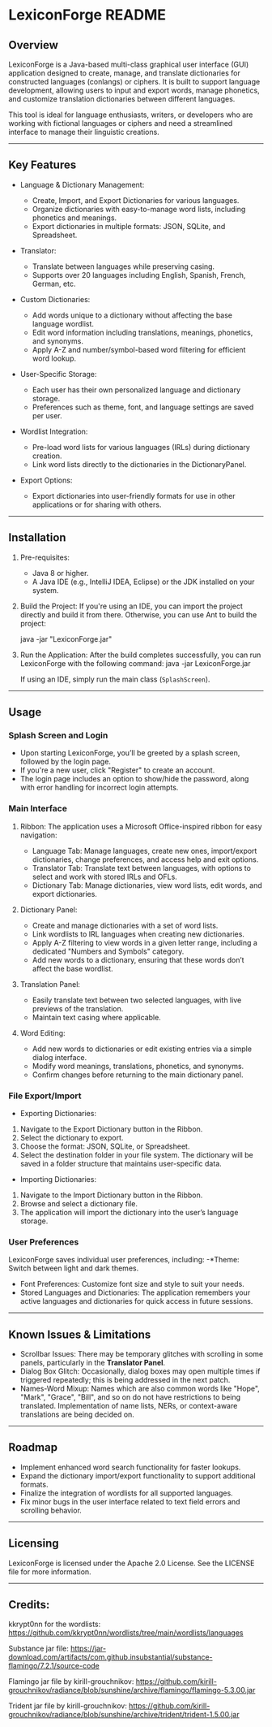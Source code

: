 # LexiconForge README

## Overview

LexiconForge is a Java-based multi-class graphical user interface (GUI) application designed to create, manage, and translate dictionaries for constructed languages (conlangs) or ciphers. It is built to support language development, allowing users to input and export words, manage phonetics, and customize translation dictionaries between different languages. 

This tool is ideal for language enthusiasts, writers, or developers who are working with fictional languages or ciphers and need a streamlined interface to manage their linguistic creations.

---

## Key Features

- Language & Dictionary Management:
  - Create, Import, and Export Dictionaries for various languages.
  - Organize dictionaries with easy-to-manage word lists, including phonetics and meanings.
  - Export dictionaries in multiple formats: JSON, SQLite, and Spreadsheet.

- Translator:
  - Translate between languages while preserving casing.
  - Supports over 20 languages including English, Spanish, French, German, etc.
  
- Custom Dictionaries:
  - Add words unique to a dictionary without affecting the base language wordlist.
  - Edit word information including translations, meanings, phonetics, and synonyms.
  - Apply A-Z and number/symbol-based word filtering for efficient word lookup.

- User-Specific Storage:
  - Each user has their own personalized language and dictionary storage.
  - Preferences such as theme, font, and language settings are saved per user.
  
- Wordlist Integration:
  - Pre-load word lists for various languages (IRLs) during dictionary creation.
  - Link word lists directly to the dictionaries in the DictionaryPanel.
  
- Export Options:
  - Export dictionaries into user-friendly formats for use in other applications or for sharing with others.

---

## Installation

1. Pre-requisites:
   - Java 8 or higher.
   - A Java IDE (e.g., IntelliJ IDEA, Eclipse) or the JDK installed on your system.


3. Build the Project:
   If you're using an IDE, you can import the project directly and build it from there. Otherwise, you can use Ant to build the project:

   java -jar "LexiconForge.jar"

5. Run the Application:
   After the build completes successfully, you can run LexiconForge with the following command:
   java -jar LexiconForge.jar

   If using an IDE, simply run the main class (`SplashScreen`).

---

## Usage

### Splash Screen and Login
- Upon starting LexiconForge, you’ll be greeted by a splash screen, followed by the login page.
- If you're a new user, click "Register" to create an account.
- The login page includes an option to show/hide the password, along with error handling for incorrect login attempts.

### Main Interface

1. Ribbon:
   The application uses a Microsoft Office-inspired ribbon for easy navigation:
   - Language Tab: Manage languages, create new ones, import/export dictionaries, change preferences, and access help and exit options.
   - Translator Tab: Translate text between languages, with options to select and work with stored IRLs and OFLs.
   - Dictionary Tab: Manage dictionaries, view word lists, edit words, and export dictionaries.

2. Dictionary Panel:
   - Create and manage dictionaries with a set of word lists.
   - Link wordlists to IRL languages when creating new dictionaries.
   - Apply A-Z filtering to view words in a given letter range, including a dedicated "Numbers and Symbols" category.
   - Add new words to a dictionary, ensuring that these words don’t affect the base wordlist.

3. Translation Panel:
   - Easily translate text between two selected languages, with live previews of the translation.
   - Maintain text casing where applicable.
   
4. Word Editing:
   - Add new words to dictionaries or edit existing entries via a simple dialog interface.
   - Modify word meanings, translations, phonetics, and synonyms.
   - Confirm changes before returning to the main dictionary panel.

### File Export/Import

- Exporting Dictionaries:
1. Navigate to the Export Dictionary button in the Ribbon.
2. Select the dictionary to export.
3. Choose the format: JSON, SQLite, or Spreadsheet.
4. Select the destination folder in your file system. The dictionary will be saved in a folder structure that maintains user-specific data.

- Importing Dictionaries:
1. Navigate to the Import Dictionary button in the Ribbon.
2. Browse and select a dictionary file.
3. The application will import the dictionary into the user’s language storage.

### User Preferences

LexiconForge saves individual user preferences, including:
-*Theme: Switch between light and dark themes.
- Font Preferences: Customize font size and style to suit your needs.
- Stored Languages and Dictionaries: The application remembers your active languages and dictionaries for quick access in future sessions.

---

## Known Issues & Limitations

- Scrollbar Issues: There may be temporary glitches with scrolling in some panels, particularly in the **Translator Panel**.
- Dialog Box Glitch: Occasionally, dialog boxes may open multiple times if triggered repeatedly; this is being addressed in the next patch.
- Names-Word Mixup: Names which are also common words like "Hope", "Mark", "Grace", "Bill", and so on do not have restrictions to being translated. Implementation of name lists, NERs, or context-aware translations are being decided on.

---

## Roadmap

- Implement enhanced word search functionality for faster lookups.
- Expand the dictionary import/export functionality to support additional formats.
- Finalize the integration of wordlists for all supported languages.
- Fix minor bugs in the user interface related to text field errors and scrolling behavior.

---

## Licensing

LexiconForge is licensed under the Apache 2.0 License. See the LICENSE file for more information.

---

## Credits:
kkrypt0nn for the wordlists: https://github.com/kkrypt0nn/wordlists/tree/main/wordlists/languages

Substance jar file: https://jar-download.com/artifacts/com.github.insubstantial/substance-flamingo/7.2.1/source-code

Flamingo jar file by kirill-grouchnikov: https://github.com/kirill-grouchnikov/radiance/blob/sunshine/archive/flamingo/flamingo-5.3.00.jar

Trident jar file by kirill-grouchnikov: https://github.com/kirill-grouchnikov/radiance/blob/sunshine/archive/trident/trident-1.5.00.jar

